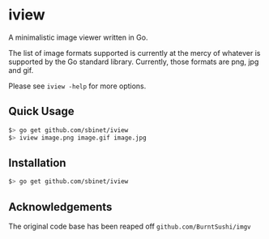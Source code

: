 iview
=====

A minimalistic image viewer written in Go.

The list of image formats supported is currently at the mercy of whatever is 
supported by the Go standard library. Currently, those formats are png, jpg and 
gif.

Please see `iview -help` for more options.

## Quick Usage

```sh
$> go get github.com/sbinet/iview
$> iview image.png image.gif image.jpg
```

## Installation

```sh
$> go get github.com/sbinet/iview
```

## Acknowledgements

The original code base has been reaped off `github.com/BurntSushi/imgv`

